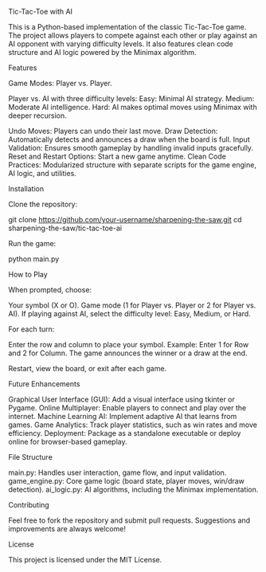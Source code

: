 Tic-Tac-Toe with AI

This is a Python-based implementation of the classic Tic-Tac-Toe game. The project allows players to compete against each other or play against an AI opponent with varying difficulty levels. It also features clean code structure and AI logic powered by the Minimax algorithm.

Features

Game Modes:
Player vs. Player.

Player vs. AI with three difficulty levels:
Easy: Minimal AI strategy.
Medium: Moderate AI intelligence.
Hard: AI makes optimal moves using Minimax with deeper recursion.

Undo Moves: Players can undo their last move.
Draw Detection: Automatically detects and announces a draw when the board is full.
Input Validation: Ensures smooth gameplay by handling invalid inputs gracefully.
Reset and Restart Options: Start a new game anytime.
Clean Code Practices: Modularized structure with separate scripts for the game engine, AI logic, and utilities.

Installation

Clone the repository:

git clone https://github.com/your-username/sharpening-the-saw.git
cd sharpening-the-saw/tic-tac-toe-ai

Run the game:

python main.py

How to Play

When prompted, choose:

Your symbol (X or O).
Game mode (1 for Player vs. Player or 2 for Player vs. AI).
If playing against AI, select the difficulty level: Easy, Medium, or Hard.

For each turn:

Enter the row and column to place your symbol.
Example: Enter 1 for Row and 2 for Column.
The game announces the winner or a draw at the end.

Restart, view the board, or exit after each game.

Future Enhancements

Graphical User Interface (GUI): Add a visual interface using tkinter or Pygame.
Online Multiplayer: Enable players to connect and play over the internet.
Machine Learning AI: Implement adaptive AI that learns from games.
Game Analytics: Track player statistics, such as win rates and move efficiency.
Deployment: Package as a standalone executable or deploy online for browser-based gameplay.

File Structure

main.py: Handles user interaction, game flow, and input validation.
game_engine.py: Core game logic (board state, player moves, win/draw detection).
ai_logic.py: AI algorithms, including the Minimax implementation.

Contributing

Feel free to fork the repository and submit pull requests. Suggestions and improvements are always welcome!

License

This project is licensed under the MIT License.
